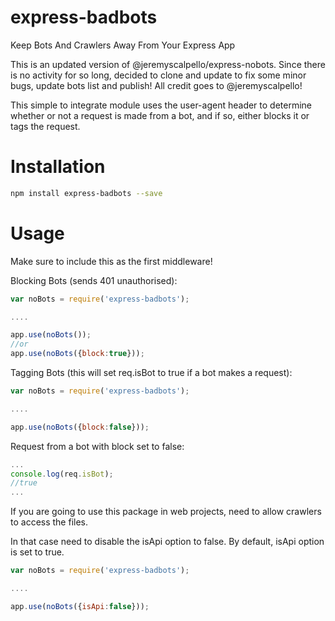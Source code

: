 # express-badbots
Keep Bots And Crawlers Away From Your Express App

This is an updated version of @jeremyscalpello/express-nobots. Since there is no activity for so long, decided to clone and update to fix some minor bugs, update bots list and publish! All credit goes to @jeremyscalpello!

This simple to integrate module uses the user-agent header to determine whether or not a request is made from a bot, and if so, either blocks it or tags the request.

Installation
=====

```bash
npm install express-badbots --save
```

Usage
=====
Make sure to include this as the first middleware!

Blocking Bots (sends 401 unauthorised):
```javascript
var noBots = require('express-badbots');

....

app.use(noBots());
//or
app.use(noBots({block:true}));
```

Tagging Bots (this will set req.isBot to true if a bot makes a request):
```javascript
var noBots = require('express-badbots');

....

app.use(noBots({block:false}));
```

Request from a bot with block set to false:
```javascript
...
console.log(req.isBot);
//true
...
```

If you are going to use this package in web projects, need to allow crawlers to access the files.

In that case need to disable the isApi option to false. By default, isApi option is set to true.
```javascript
var noBots = require('express-badbots');

....

app.use(noBots({isApi:false}));
```